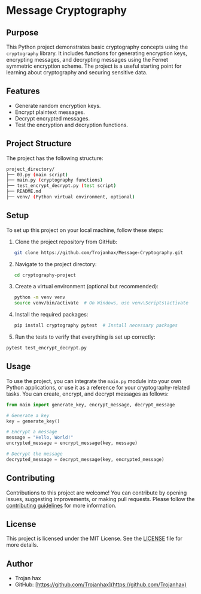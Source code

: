 


# Message Cryptography 

## Purpose

This Python project demonstrates basic cryptography concepts using the `cryptography` library. It includes functions for generating encryption keys, encrypting messages, and decrypting messages using the Fernet symmetric encryption scheme. The project is a useful starting point for learning about cryptography and securing sensitive data.

## Features

- Generate random encryption keys.
- Encrypt plaintext messages.
- Decrypt encrypted messages.
- Test the encryption and decryption functions.

## Project Structure

The project has the following structure:

```bash
project_directory/
├── 03.py (main script)
├── main.py (cryptography functions)
├── test_encrypt_decrypt.py (test script)
├── README.md
├── venv/ (Python virtual environment, optional)
```

## Setup

To set up this project on your local machine, follow these steps:

1. Clone the project repository from GitHub:

```bash
   git clone https://github.com/Trojanhax/Message-Cryptography.git
```

2. Navigate to the project directory:

```bash
   cd cryptography-project
```

3. Create a virtual environment (optional but recommended):

```bash
   python -m venv venv
   source venv/bin/activate  # On Windows, use venv\Scripts\activate
```

4. Install the required packages:

```bash
   pip install cryptography pytest  # Install necessary packages
```

5. Run the tests to verify that everything is set up correctly:

```bash
pytest test_encrypt_decrypt.py
```

## Usage

To use the project, you can integrate the `main.py` module into your own Python applications, or use it as a reference for your cryptography-related tasks. You can create, encrypt, and decrypt messages as follows:

```python
from main import generate_key, encrypt_message, decrypt_message

# Generate a key
key = generate_key()

# Encrypt a message
message = "Hello, World!"
encrypted_message = encrypt_message(key, message)

# Decrypt the message
decrypted_message = decrypt_message(key, encrypted_message)
```

## Contributing

Contributions to this project are welcome! You can contribute by opening issues, suggesting improvements, or making pull requests. Please follow the [contributing guidelines](CONTRIBUTING.md) for more information.

## License

This project is licensed under the MIT License. See the [LICENSE](LICENSE) file for more details.

## Author

- Trojan hax
- GitHub: [https://github.com/Trojanhax](https://github.com/Trojanhax)


